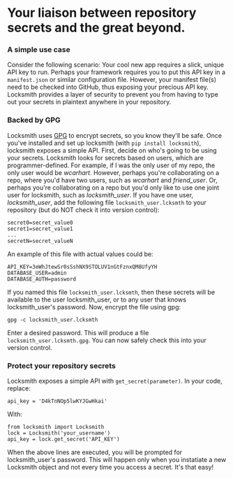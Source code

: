 # Your liaison between repository secrets and the great beyond.

### A simple use case
Consider the following scenario: Your cool new app requires a slick, unique API key to run. Perhaps your framework requires you to put this API key in a `manifest.json` or similar configuration file. However, your manifest file(s) need to be checked into GitHub, thus exposing your precious API key. Locksmith provides a layer of security to prevent you from having to type out your secrets in plaintext anywhere in your repository.

### Backed by GPG
Locksmith uses [GPG](https://www.gnupg.org/) to encrypt secrets, so you know they'll be safe. Once you've installed and set up locksmith (with `pip install locksmith`), locksmith exposes a simple API.
First, decide on who's going to be using your secrets. Locksmith looks for secrets based on users, which are programmer-defined. For example, if I was the only user of my repo, the only user would be _wcarhart_. However, perhaps you're collaborating on a repo, where you'd have two users, such as _wcarhart_ and _friend_user_. Or, perhaps you're collaborating on a repo but you'd only like to use one joint user for locksmith, such as _locksmith_user_.
If you have one user, _locksmith_user_, add the following file `locksmith_user.lcksmth` to your repository (but do NOT check it into version control):
```
secret0=secret_value0
secret1=secret_value1
...
secretN=secret_valueN
```
An example of this file with actual values could be:
```
API_KEY=3eWhJtewSr0sSshNX9STOLUV1nGtFznxQM8UfyYH
DATABASE_USER=admin
DATABASE_AUTH=password
```
If you named this file `locksmith_user.lcksmth`, then these secrets will be available to the user locksmith_user, or to any user that knows locksmith_user's password.
Now, encrypt the file using gpg:
```
gpg -c locksmith_user.lcksmth
```
Enter a desired password. This will produce a file `locksmith_user.lcksmth.gpg`. You can now safely check this into your version control.

### Protect your repository secrets
Locksmith exposes a simple API with `get_secret(parameter)`.
In your code, replace:
```
api_key = 'D4kTnNOp5lwKYJGwHkai'
```
With:
```
from locksmith import Locksmith
lock = Locksmith('your_username')
api_key = lock.get_secret('API_KEY')
```
When the above lines are executed, you will be prompted for locksmith_user's password. This will happen only when you instatiate a new Locksmith object and not every time you access a secret. It's that easy!